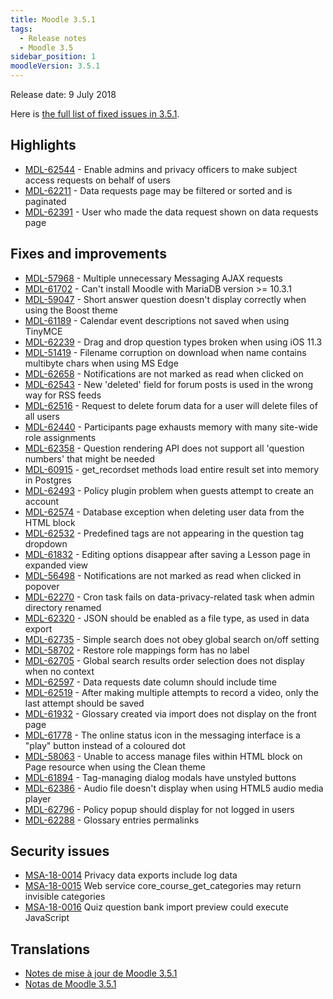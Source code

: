 ```yaml
---
title: Moodle 3.5.1
tags:
  - Release notes
  - Moodle 3.5
sidebar_position: 1
moodleVersion: 3.5.1
---
```

Release date: 9 July 2018

Here is [the full list of fixed issues in 3.5.1](https://moodle.atlassian.net/secure/IssueNavigator!executeAdvanced.jspa?jqlQuery=project+%3D+mdl+AND+resolution+%3D+fixed+AND+fixVersion+in+%28%223.5.1%22%29+ORDER+BY+priority+DESC&runQuery=true&clear=true).

## Highlights

- [MDL-62544](https://moodle.atlassian.net/browse/MDL-62544) - Enable admins and privacy officers to make subject access requests on behalf of users
- [MDL-62211](https://moodle.atlassian.net/browse/MDL-62211) - Data requests page may be filtered or sorted and is paginated
- [MDL-62391](https://moodle.atlassian.net/browse/MDL-62391) - User who made the data request shown on data requests page

## Fixes and improvements

- [MDL-57968](https://moodle.atlassian.net/browse/MDL-57968) - Multiple unnecessary Messaging AJAX requests
- [MDL-61702](https://moodle.atlassian.net/browse/MDL-61702) - Can't install Moodle with MariaDB version >= 10.3.1
- [MDL-59047](https://moodle.atlassian.net/browse/MDL-59047) - Short answer question doesn't display correctly when using the Boost theme
- [MDL-61189](https://moodle.atlassian.net/browse/MDL-61189) - Calendar event descriptions not saved when using TinyMCE
- [MDL-62239](https://moodle.atlassian.net/browse/MDL-62239) - Drag and drop question types broken when using iOS 11.3
- [MDL-51419](https://moodle.atlassian.net/browse/MDL-51419) - Filename corruption on download when name contains multibyte chars when using MS Edge
- [MDL-62658](https://moodle.atlassian.net/browse/MDL-62658) - Notifications are not marked as read when clicked on
- [MDL-62543](https://moodle.atlassian.net/browse/MDL-62543) - New 'deleted' field for forum posts is used in the wrong way for RSS feeds
- [MDL-62516](https://moodle.atlassian.net/browse/MDL-62516) - Request to delete forum data for a user will delete files of all users
- [MDL-62440](https://moodle.atlassian.net/browse/MDL-62440) - Participants page exhausts memory with many site-wide role assignments
- [MDL-62358](https://moodle.atlassian.net/browse/MDL-62358) - Question rendering API does not support all 'question numbers' that might be needed
- [MDL-60915](https://moodle.atlassian.net/browse/MDL-60915) - get_recordset methods load entire result set into memory in Postgres
- [MDL-62493](https://moodle.atlassian.net/browse/MDL-62493) - Policy plugin problem when guests attempt to create an account
- [MDL-62574](https://moodle.atlassian.net/browse/MDL-62574) - Database exception when deleting user data from the HTML block
- [MDL-62532](https://moodle.atlassian.net/browse/MDL-62532) - Predefined tags are not appearing in the question tag dropdown
- [MDL-61832](https://moodle.atlassian.net/browse/MDL-61832) - Editing options disappear after saving a Lesson page in expanded view
- [MDL-56498](https://moodle.atlassian.net/browse/MDL-56498) - Notifications are not marked as read when clicked in popover
- [MDL-62270](https://moodle.atlassian.net/browse/MDL-62270) - Cron task fails on data-privacy-related task when admin directory renamed
- [MDL-62320](https://moodle.atlassian.net/browse/MDL-62320) - JSON should be enabled as a file type, as used in data export
- [MDL-62735](https://moodle.atlassian.net/browse/MDL-62735) - Simple search does not obey global search on/off setting
- [MDL-58702](https://moodle.atlassian.net/browse/MDL-58702) - Restore role mappings form has no label
- [MDL-62705](https://moodle.atlassian.net/browse/MDL-62705) - Global search results order selection does not display when no context
- [MDL-62597](https://moodle.atlassian.net/browse/MDL-62597) - Data requests date column should include time
- [MDL-62519](https://moodle.atlassian.net/browse/MDL-62519) - After making multiple attempts to record a video, only the last attempt should be saved
- [MDL-61932](https://moodle.atlassian.net/browse/MDL-61932) - Glossary created via import does not display on the front page
- [MDL-61778](https://moodle.atlassian.net/browse/MDL-61778) - The online status icon in the messaging interface is a "play" button instead of a coloured dot
- [MDL-58063](https://moodle.atlassian.net/browse/MDL-58063) - Unable to access manage files within HTML block on Page resource when using the Clean theme
- [MDL-61894](https://moodle.atlassian.net/browse/MDL-61894) - Tag-managing dialog modals have unstyled buttons
- [MDL-62386](https://moodle.atlassian.net/browse/MDL-62386) - Audio file doesn't display when using HTML5 audio media player
- [MDL-62796](https://moodle.atlassian.net/browse/MDL-62796) - Policy popup should display for not logged in users
- [MDL-62288](https://moodle.atlassian.net/browse/MDL-62288) - Glossary entries permalinks

## Security issues

- [MSA-18-0014](https://moodle.org/mod/forum/discuss.php?d=373369) Privacy data exports include log data
- [MSA-18-0015](https://moodle.org/mod/forum/discuss.php?d=373370) Web service core_course_get_categories may return invisible categories
- [MSA-18-0016](https://moodle.org/mod/forum/discuss.php?d=373371) Quiz question bank import preview could execute JavaScript

## Translations

- [Notes de mise à jour de Moodle 3.5.1](https://docs.moodle.org/fr/Notes_de_mise_à_jour_de_Moodle_3.5.1)
- [Notas de Moodle 3.5.1](https://docs.moodle.org/es/Notas_de_Moodle_3.5.1)
